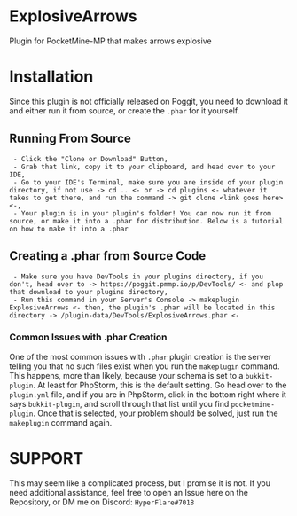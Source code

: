 # ExplosiveArrows
Plugin for PocketMine-MP that makes arrows explosive

# Installation
Since this plugin is not officially released on Poggit, you need to download it and either run it from source, or create the `.phar` for it yourself.

## Running From Source

` - Click the "Clone or Download" Button,` <br />
` - Grab that link, copy it to your clipboard, and head over to your IDE,`<br />
` - Go to your IDE's Terminal, make sure you are inside of your plugin directory, if not use -> cd .. <- or -> cd plugins <- whatever it takes to get there, and run the command -> git clone <link goes here> <-,` <br />
` - Your plugin is in your plugin's folder! You can now run it from source, or make it into a .phar for distribution. Below is a tutorial on how to make it into a .phar`

## Creating a .phar from Source Code

` - Make sure you have DevTools in your plugins directory, if you don't, head over to -> https://poggit.pmmp.io/p/DevTools/ <- and plop that download to your plugins directory,` <br />
` - Run this command in your Server's Console -> makeplugin ExplosiveArrows <- then, the plugin's .phar will be located in this directory -> /plugin-data/DevTools/ExplosiveArrows.phar <-`

### Common Issues with .phar Creation

One of the most common issues with `.phar` plugin creation is the server telling you that no such files exist when you run the `makeplugin` command. This happens, more than likely, because your schema is set to a `bukkit-plugin`. At least for PhpStorm, this is the default setting. Go head over to the `plugin.yml` file, and if you are in PhpStorm, click in the bottom right where it says `bukkit-plugin`, and scroll through that list until you find `pocketmine-plugin`. Once that is selected, your problem should be solved, just run the `makeplugin` command again.

# SUPPORT

This may seem like a complicated process, but I promise it is not. If you need additional assistance, feel free to open an Issue here on the Repository, or DM me on Discord: `HyperFlare#7018`
